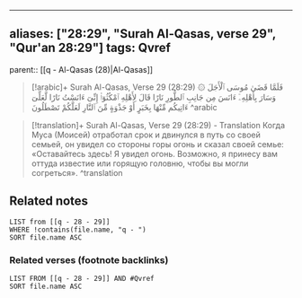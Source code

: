 
---
aliases: ["28:29", "Surah Al-Qasas, verse 29", "Qur'an 28:29"]
tags: Qvref
---

parent:: [[q - Al-Qasas (28)|Al-Qasas]]

> [!arabic]+ Surah Al-Qasas, Verse 29 (28:29)
> <span class="quran-arabic">۞ فَلَمَّا قَضَىٰ مُوسَى ٱلْأَجَلَ وَسَارَ بِأَهْلِهِۦٓ ءَانَسَ مِن جَانِبِ ٱلطُّورِ نَارًا قَالَ لِأَهْلِهِ ٱمْكُثُوٓا۟ إِنِّىٓ ءَانَسْتُ نَارًا لَّعَلِّىٓ ءَاتِيكُم مِّنْهَا بِخَبَرٍ أَوْ جَذْوَةٍ مِّنَ ٱلنَّارِ لَعَلَّكُمْ تَصْطَلُونَ</span>
^arabic

> [!translation]+ Surah Al-Qasas, Verse 29 (28:29) - Translation
> Когда Муса (Моисей) отработал срок и двинулся в путь со своей семьей, он увидел со стороны горы огонь и сказал своей семье: «Оставайтесь здесь! Я увидел огонь. Возможно, я принесу вам оттуда известие или горящую головню, чтобы вы могли согреться».
^translation



## Related notes
```dataview
LIST from [[q - 28 - 29]]
WHERE !contains(file.name, "q - ")
SORT file.name ASC
```

### Related verses (footnote backlinks)
```dataview
LIST FROM [[q - 28 - 29]] AND #Qvref
SORT file.name ASC
```

